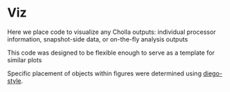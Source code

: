 # Viz

Here we place code to visualize any Cholla outputs: individual processor information, snapshot-side data, or on-the-fly analysis outputs

This code was designed to be flexible enough to serve as a template for similar plots

Specific placement of objects within figures were determined using [diego-style](https://github.com/astrodiegog/diego-style).


